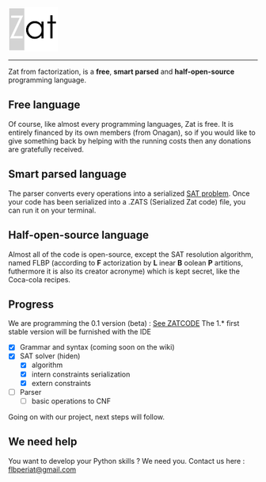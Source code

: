 <img src="./ressources/Logo.png" alt="Zat" width="100"/>

---

Zat from factorization, is a **free**, **smart parsed** and **half-open-source** programming language.
## Free language
Of course, like almost every programming languages, Zat is free. It is entirely financed by its own members (from Onagan),
so if you would like to give something back by helping with the running costs then any donations are gratefully received.
## Smart parsed language
The parser converts every operations into a serialized [SAT problem](https://en.wikipedia.org/wiki/Boolean_satisfiability_problem).
Once your code has been serialized into a .ZATS (Serialized Zat code) file, you can run it on your terminal.
## Half-open-source language
Almost all of the code is open-source, except the SAT resolution algorithm, named FLBP (according to **F** actorization by **L** inear **B** oolean **P** artitions, futhermore it is also its creator acronyme) which is kept secret, like the Coca-cola recipes.
## Progress
We are programming the 0.1 version (beta) : [See ZATCODE](./ZATCODE.md)
The 1.* first stable version will be furnished with the IDE
- [x] Grammar and syntax (coming soon on the wiki)
- [x] SAT solver (hiden)
    - [x] algorithm
    - [x] intern constraints serialization
    - [x] extern constraints
- [ ] Parser
    - [ ] basic operations to CNF

Going on with our project, next steps will follow.

## We need help
You want to develop your Python skills ? We need you. Contact us here : flbperiat@gmail.com
